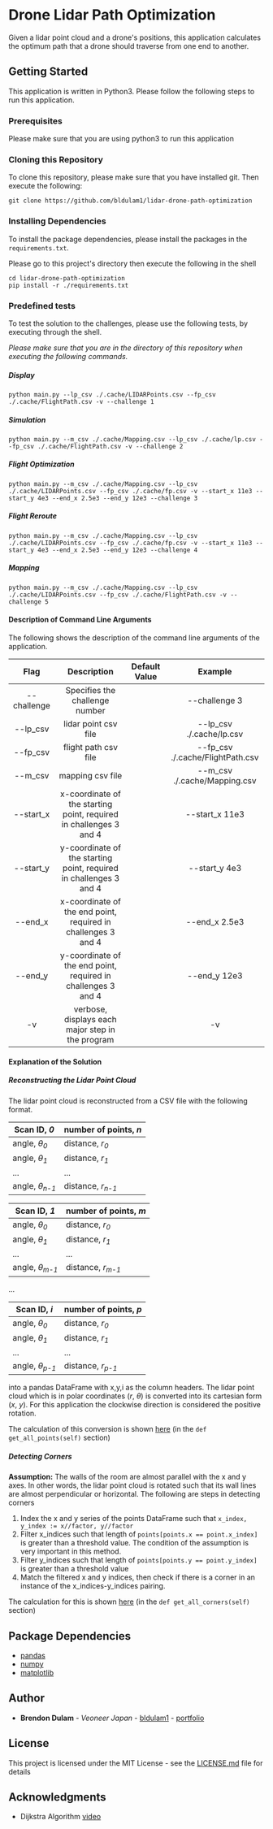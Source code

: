 # Drone Lidar Path Optimization

Given a lidar point cloud and a drone's positions, this application calculates the optimum path that a drone should traverse from one end to another.

## Getting Started

This application is written in Python3. Please follow the following steps to run this application.

### Prerequisites

Please make sure that you are using python3 to run this application

### Cloning this Repository

To clone this repository, please make sure that you have installed git.
Then execute the following:

```shell script
git clone https://github.com/bldulam1/lidar-drone-path-optimization
```
### Installing Dependencies

To install the package dependencies, please install the packages in the `requirements.txt`.

Please go to this project's directory then execute the following in the shell

```shell script
cd lidar-drone-path-optimization
pip install -r ./requirements.txt
```

### Predefined tests
To test the solution to the challenges, please use the following tests, by executing through the shell.

_Please make sure that you are in the directory of this repository when executing the following commands._

##### Display
```shell script
python main.py --lp_csv ./.cache/LIDARPoints.csv --fp_csv ./.cache/FlightPath.csv -v --challenge 1
```

##### Simulation
```shell script
python main.py --m_csv ./.cache/Mapping.csv --lp_csv ./.cache/lp.csv --fp_csv ./.cache/FlightPath.csv -v --challenge 2
```

##### Flight Optimization
```shell script
python main.py --m_csv ./.cache/Mapping.csv --lp_csv ./.cache/LIDARPoints.csv --fp_csv ./.cache/fp.csv -v --start_x 11e3 --start_y 4e3 --end_x 2.5e3 --end_y 12e3 --challenge 3
```


##### Flight Reroute
```shell script
python main.py --m_csv ./.cache/Mapping.csv --lp_csv ./.cache/LIDARPoints.csv --fp_csv ./.cache/fp.csv -v --start_x 11e3 --start_y 4e3 --end_x 2.5e3 --end_y 12e3 --challenge 4
```

##### Mapping
```shell script
python main.py --m_csv ./.cache/Mapping.csv --lp_csv ./.cache/LIDARPoints.csv --fp_csv ./.cache/FlightPath.csv -v --challenge 5
```


#### Description of Command Line Arguments
The following shows the description of the command line arguments of the application.

|     Flag    	|                             Description                             	| Default Value 	|              Example             	|
|:-----------:	|:-------------------------------------------------------------------:	|---------------	|:--------------------------------:	|
| --challenge 	|                    Specifies the challenge number                   	|               	| --challenge 3                    	|
| --lp_csv    	|                         lidar point csv file                        	|               	| --lp_csv ./.cache/lp.csv         	|
| --fp_csv    	|                         flight path csv file                        	|               	| --fp_csv ./.cache/FlightPath.csv 	|
| --m_csv     	|                           mapping csv file                          	|               	| --m_csv ./.cache/Mapping.csv     	|
| --start_x   	|  x-coordinate of the starting point, required in challenges 3 and 4 	|               	| --start_x 11e3                   	|
| --start_y   	| y-coordinate of the starting point,  required in challenges 3 and 4 	|               	| --start_y 4e3                    	|
| --end_x     	|    x-coordinate of the end point,  required in challenges 3 and 4   	|               	| --end_x 2.5e3                    	|
| --end_y     	|    y-coordinate of the end point,  required in challenges 3 and 4   	|               	| --end_y 12e3                     	|
| -v          	|          verbose,  displays each major step in the program          	|               	| -v                               	|


#### Explanation of the Solution
##### Reconstructing the Lidar Point Cloud
The lidar point cloud is reconstructed from a CSV file with the following format.

| Scan ID, _0_             	| number of points, _n_       	|
|------------------------	|---------------------------	|
| angle, _θ<sub>0</sub>_  	| distance, _r<sub>0</sub>_   	|
| angle, _θ<sub>1</sub>_  	| distance, _r<sub>1</sub>_   	|
| ...                       | ...                       	|
| angle, _θ<sub>n-1</sub>_ | distance, _r<sub>n-1</sub>_ 	|

| Scan ID, _1_             	| number of points, _m_       	|
|------------------------	|---------------------------	|
| angle, _θ<sub>0</sub>_  	| distance, _r<sub>0</sub>_   	|
| angle, _θ<sub>1</sub>_  	| distance, _r<sub>1</sub>_   	|
| ...                       | ...                       	|
| angle, _θ<sub>m-1</sub>_ | distance, _r<sub>m-1</sub>_ 	|

...

| Scan ID, _i_             	| number of points, _p_       	|
|------------------------	|---------------------------	|
| angle, _θ<sub>0</sub>_  	| distance, _r<sub>0</sub>_   	|
| angle, _θ<sub>1</sub>_  	| distance, _r<sub>1</sub>_   	|
| ...                       | ...                       	|
| angle, _θ<sub>p-1</sub>_ | distance, _r<sub>p-1</sub>_ 	|

into a pandas DataFrame with x,y,i as the column headers.
The lidar point cloud which is in polar coordinates (_r_, _θ_) is converted into its cartesian form (_x_, _y_).
For this application the clockwise direction is considered the positive rotation.

The calculation of this conversion is shown [here](./drone_map.py) (in the `def get_all_points(self)` section)

##### Detecting Corners
**Assumption:**
The walls of the room are almost parallel with the x and y axes. In other words, the lidar point cloud is rotated such that its wall lines are almost perpendicular or horizontal.
The following are steps in detecting corners
1. Index the x and y series of the points DataFrame such that `x_index, y_index := x//factor, y//factor`
2. Filter x_indices such that length of `points[points.x == point.x_index]` is greater than a threshold value.
    The condition of the assumption is very important in this method.
3. Filter y_indices such that length of `points[points.y == point.y_index]` is greater than a threshold value
4. Match the filtered x and y indices, then check if there is a corner in an instance of the x_indices-y_indices pairing.

The calculation for this is shown [here](./drone_map.py) (in the `def get_all_corners(self)` section)


## Package Dependencies
* [pandas](https://pandas.pydata.org/docs/)
* [numpy](https://numpy.org/)
* [matplotlib](https://matplotlib.org/)


## Author

* **Brendon Dulam** - *Veoneer Japan* - [bldulam1](https://github.com/bldulam1) - [portfolio](https://bdulam.netlify.com)


## License

This project is licensed under the MIT License - see the [LICENSE.md](./LICENSE.md) file for details

## Acknowledgments

* Dijkstra Algorithm [video](https://www.youtube.com/watch?v=gdmfOwyQlcI&t=229s)
